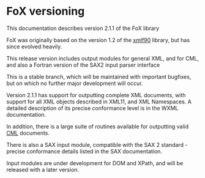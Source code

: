 # FoX versioning

This documentation describes version 2.1.1 of the FoX library

FoX was originally based on the version 1.2 of the [xmlf90](http://lcdx00.wm.lc.ehu.es/ag/xml/) library, but has since evolved heavily.

This release version includes output modules for general XML, and for CML, and also a Fortran version of the SAX2 input parser interface

This is a stable branch, which will be maintained with important bugfixes, but on which no further major development will occur.

Version 2.1.1 has support for outputting complete XML documents, with support for all XML objects described in XML11, and XML Namespaces. A detailed description of its precise conformance level is in the WXML documentation.

In addition, there is a large suite of routines available for outputting valid [CML](http://www.xml-cml.org) documents.

There is also a SAX input module, compatible with the SAX 2 standard - precise conformance details listed in the SAX documentation.

Input modules are under development for DOM and XPath, and will be released with a later version.
